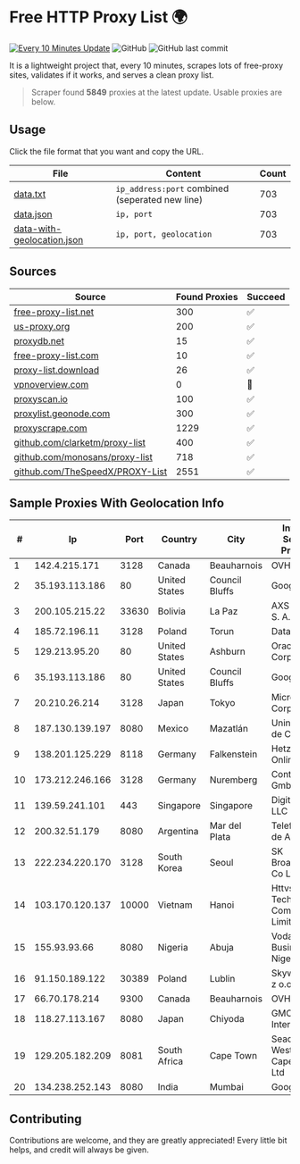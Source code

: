 
# Free HTTP Proxy List 🌍

[![Every 10 Minutes Update](https://github.com/mertguvencli/http-proxy-list/actions/workflows/main.yml/badge.svg?branch=main)](https://github.com/mertguvencli/http-proxy-list/actions/workflows/main.yml)
![GitHub](https://img.shields.io/github/license/mertguvencli/http-proxy-list)
![GitHub last commit](https://img.shields.io/github/last-commit/mertguvencli/http-proxy-list)

It is a lightweight project that, every 10 minutes, scrapes lots of free-proxy sites, validates if it works, and serves a clean proxy list.


> Scraper found **5849** proxies at the latest update. Usable proxies are below.

## Usage

Click the file format that you want and copy the URL.


|File|Content|Count|
|----|-------|-----|
|[data.txt](https://raw.githubusercontent.com/mertguvencli/http-proxy-list/main/proxy-list/data.txt)|`ip_address:port` combined (seperated new line)|703|
|[data.json](https://raw.githubusercontent.com/mertguvencli/http-proxy-list/main/proxy-list/data.json)|`ip, port`|703|
|[data-with-geolocation.json](https://raw.githubusercontent.com/mertguvencli/http-proxy-list/main/proxy-list/data-with-geolocation.json)|`ip, port, geolocation`|703|

## Sources

|Source|Found Proxies|Succeed|
|------|-------------|-------|
|[free-proxy-list.net](https://free-proxy-list.net)|300|✅|
|[us-proxy.org](https://www.us-proxy.org)|200|✅|
|[proxydb.net](http://proxydb.net)|15|✅|
|[free-proxy-list.com](https://free-proxy-list.com/?page=&port=&type%5B%5D=http&type%5B%5D=https&up_time=0&search=Search)|10|✅|
|[proxy-list.download](https://www.proxy-list.download/HTTP)|26|✅|
|[vpnoverview.com](https://vpnoverview.com/privacy/anonymous-browsing/free-proxy-servers)|0|🚫|
|[proxyscan.io](https://www.proxyscan.io)|100|✅|
|[proxylist.geonode.com](https://proxylist.geonode.com/api/proxy-list?limit=300&page=1&sort_by=lastChecked&sort_type=desc&protocols=http,https)|300|✅|
|[proxyscrape.com](https://api.proxyscrape.com/v2/?request=displayproxies&protocol=http&timeout=10000&country=all&ssl=all&anonymity=all)|1229|✅|
|[github.com/clarketm/proxy-list](https://raw.githubusercontent.com/clarketm/proxy-list/master/proxy-list-raw.txt)|400|✅|
|[github.com/monosans/proxy-list](https://raw.githubusercontent.com/monosans/proxy-list/main/proxies/http.txt)|718|✅|
|[github.com/TheSpeedX/PROXY-List](https://raw.githubusercontent.com/TheSpeedX/PROXY-List/master/http.txt)|2551|✅|


## Sample Proxies With Geolocation Info

|#|Ip|Port|Country|City|Internet Service Provider|
|-|--|----|-------|----|-------------------------|
|1|142.4.215.171|3128|Canada|Beauharnois|OVH SAS|
|2|35.193.113.186|80|United States|Council Bluffs|Google LLC|
|3|200.105.215.22|33630|Bolivia|La Paz|AXS Bolivia S. A.|
|4|185.72.196.11|3128|Poland|Torun|Data Space|
|5|129.213.95.20|80|United States|Ashburn|Oracle Corporation|
|6|35.193.113.186|80|United States|Council Bluffs|Google LLC|
|7|20.210.26.214|3128|Japan|Tokyo|Microsoft Corporation|
|8|187.130.139.197|8080|Mexico|Mazatlán|Uninet S.A. de C.V.|
|9|138.201.125.229|8118|Germany|Falkenstein|Hetzner Online GmbH|
|10|173.212.246.166|3128|Germany|Nuremberg|Contabo GmbH|
|11|139.59.241.101|443|Singapore|Singapore|DigitalOcean, LLC|
|12|200.32.51.179|8080|Argentina|Mar del Plata|Telefonica de Argentina|
|13|222.234.220.170|3128|South Korea|Seoul|SK Broadband Co Ltd|
|14|103.170.120.137|10000|Vietnam|Hanoi|Httvserver Technology Company Limited|
|15|155.93.93.66|8080|Nigeria|Abuja|Vodacom Business Nigeria|
|16|91.150.189.122|30389|Poland|Lublin|Skyware Sp. z o.o.|
|17|66.70.178.214|9300|Canada|Beauharnois|OVH SAS|
|18|118.27.113.167|8080|Japan|Chiyoda|GMO Internet, Inc.|
|19|129.205.182.209|8081|South Africa|Cape Town|Seacom Western Cape (Pty) Ltd|
|20|134.238.252.143|8080|India|Mumbai|Google LLC|



## Contributing

Contributions are welcome, and they are greatly appreciated! Every
little bit helps, and credit will always be given.

